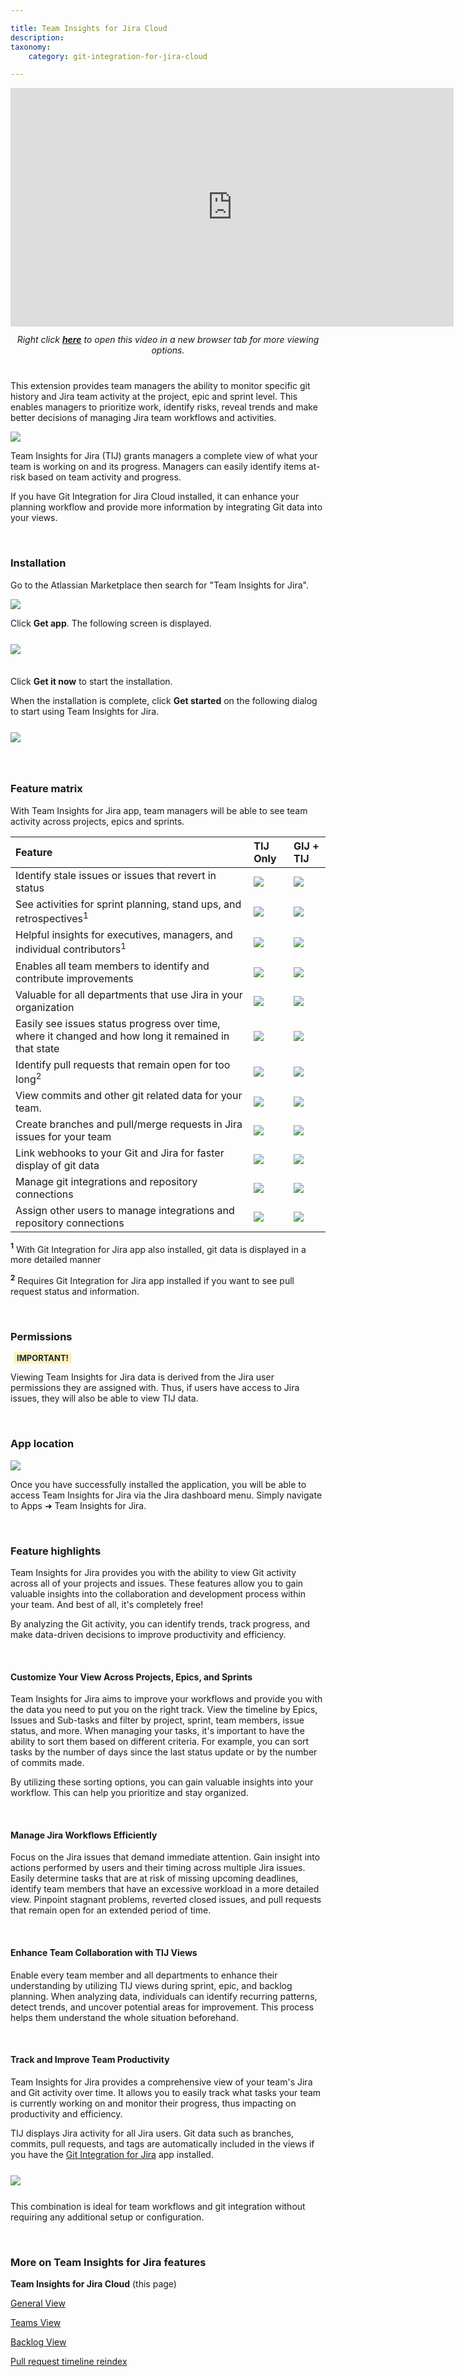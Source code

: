```yaml
---

title: Team Insights for Jira Cloud
description:
taxonomy:
    category: git-integration-for-jira-cloud

---
```


<div class='embed-container embed-container--16-9'>
    <iframe width='709' height='382' src='https://www.youtube.com/embed/ctzCdY9CXOg' frameborder='0' allowfullscreen ></iframe>
</div>

<div align='center' style='margin-top:12px;margin-bottom:40px;'>
    <i>Right click <a href='https://www.youtube.com/watch?v=ctzCdY9CXOg'><b>here</b></a> to open this video in a new browser tab for more viewing options.</i>
</div>

This extension provides team managers the ability to monitor specific git history and Jira team activity at the project, epic and sprint level. This enables managers to prioritize work, identify risks, reveal trends and make better decisions of managing Jira team workflows and activities.

![](/wp-content/uploads/tij-gitcloud-main-default-view-general-tab.png)

Team Insights for Jira (TIJ) grants managers a complete view of what your team is working on and its progress. Managers can easily identify items at-risk based on team activity and progress.

<div class="bbb-callout bbb--tip">
    <div class="irow">
    <div class="ilogobox">
        <span class="logoimg"></span>
    </div>
    <div class="imsgbox">
        If you have Git Integration for Jira Cloud installed, it can enhance your planning workflow and provide more information by integrating Git data into your views.
    </div>
    </div>
</div>

&nbsp;

### Installation

Go to the Atlassian Marketplace then search for "Team Insights for Jira".

![](/wp-content/uploads/tij-gitcloud-atlassian-marketplace-installation.png)

Click **Get app**. The following screen is displayed.

<img src='/wp-content/uploads/tij-gitcloud-atlassian-marketplace-installation-01.png' style='margin:25px auto 35px auto;max-width:100%;display:block;' />

Click **Get it now** to start the installation.

When the installation is complete, click **Get started** on the following dialog to start using Team Insights for Jira.

<img src='/wp-content/uploads/tij-gitcloud-atlassian-marketplace-installation-02.png' style='margin:25px auto;max-width:100%;display:block;' />

&nbsp;

### Feature matrix

With Team Insights for Jira app, team managers will be able to see team activity across projects, epics and sprints.

| Feature   | TIJ Only  | GIJ + TIJ |
|:----------|:----------|:----------|
| Identify stale issues or issues that revert in status | ![](/wp-content/uploads/gij-matrix-open-check-green.png) | ![](/wp-content/uploads/gij-matrix-open-check-green.png) |
| See activities for sprint planning, stand ups, and retrospectives<sup>1</sup> | ![](/wp-content/uploads/gij-matrix-open-check-green.png) | ![](/wp-content/uploads/gij-matrix-open-check-green.png) |
| Helpful insights for executives, managers, and individual contributors<sup>1</sup> | ![](/wp-content/uploads/gij-matrix-open-check-green.png) | ![](/wp-content/uploads/gij-matrix-open-check-green.png) |
| Enables all team members to identify and contribute improvements | ![](/wp-content/uploads/gij-matrix-open-check-green.png) | ![](/wp-content/uploads/gij-matrix-open-check-green.png) |
| Valuable for all departments that use Jira in your organization | ![](/wp-content/uploads/gij-matrix-open-check-green.png) | ![](/wp-content/uploads/gij-matrix-open-check-green.png) |
| Easily see issues status progress over time, where it changed and how long it remained in that state | ![](/wp-content/uploads/gij-matrix-open-check-green.png) | ![](/wp-content/uploads/gij-matrix-open-check-green.png) |
| Identify pull requests that remain open for too long<sup>2</sup> | ![](/wp-content/uploads/gij-matrix-open-not-red.png) | ![](/wp-content/uploads/gij-matrix-open-check-green.png) |
| View commits and other git related data for your team. | ![](/wp-content/uploads/gij-matrix-open-not-red.png) | ![](/wp-content/uploads/gij-matrix-open-check-green.png) |
| Create branches and pull/merge requests in Jira issues for your team | ![](/wp-content/uploads/gij-matrix-open-not-red.png) | ![](/wp-content/uploads/gij-matrix-open-check-green.png) |
| Link webhooks to your Git and Jira for faster display of git data | ![](/wp-content/uploads/gij-matrix-open-not-red.png) | ![](/wp-content/uploads/gij-matrix-open-check-green.png) |
| Manage git integrations and repository connections | ![](/wp-content/uploads/gij-matrix-open-not-red.png) | ![](/wp-content/uploads/gij-matrix-open-check-green.png) |
| Assign other users to manage integrations and repository connections | ![](/wp-content/uploads/gij-matrix-open-not-red.png) | ![](/wp-content/uploads/gij-matrix-open-check-green.png) |

<b><sup>1</sup></b> With Git Integration for Jira app also installed, git data is displayed in a more detailed manner

<b><sup>2</sup></b> Requires Git Integration for Jira app installed if you want to see pull request status and information.

&nbsp;

### Permissions

<b style='background-color:#FFF1B6; padding:1px 5px; color:#172A4C; border-radius:3px; margin: 0 5px; font-size: small;'>IMPORTANT!</b>

Viewing Team Insights for Jira data is derived from the Jira user permissions they are assigned with. Thus, if users have access to Jira issues, they will also be able to view TIJ data.

&nbsp;

### App location

![](/wp-content/uploads/tij-gitcloud-menu-access-location.png)

Once you have successfully installed the application, you will be able to access Team Insights for Jira via the Jira dashboard menu. Simply navigate to Apps ➜ Team Insights for Jira.

&nbsp;

### Feature highlights

Team Insights for Jira provides you with the ability to view Git activity across all of your projects and issues. These features allow you to gain valuable insights into the collaboration and development process within your team. And best of all, it's completely free!

<div class="bbb-callout bbb--info">
    <div class="irow">
    <div class="ilogobox">
        <span class="logoimg"></span>
    </div>
    <div class="imsgbox">
        By analyzing the Git activity, you can identify trends, track progress, and make data-driven decisions to improve productivity and efficiency.
    </div>
    </div>
</div>

&nbsp;

#### Customize Your View Across Projects, Epics, and Sprints

Team Insights for Jira aims to improve your workflows and provide you with the data you need to put you on the right track. View the timeline by Epics, Issues and Sub-tasks and filter by project, sprint, team members, issue status, and more. When managing your tasks, it's important to have the ability to sort them based on different criteria. For example, you can sort tasks by the number of days since the last status update or by the number of commits made.

<div class="bbb-callout bbb--tip">
    <div class="irow">
    <div class="ilogobox">
        <span class="logoimg"></span>
    </div>
    <div class="imsgbox">
        By utilizing these sorting options, you can gain valuable insights into your workflow. This can help you prioritize and stay organized.
    </div>
    </div>
</div>

&nbsp;

#### Manage Jira Workflows Efficiently

Focus on the Jira issues that demand immediate attention. Gain insight into actions performed by users and their timing across multiple Jira issues. Easily determine tasks that are at risk of missing upcoming deadlines, identify team members that have an excessive workload in a more detailed view. Pinpoint stagnant problems, reverted closed issues, and pull requests that remain open for an extended period of time.

&nbsp;

#### Enhance Team Collaboration with TIJ Views

Enable every team member and all departments to enhance their understanding by utilizing TIJ views during sprint, epic, and backlog planning. When analyzing data, individuals can identify recurring patterns, detect trends, and uncover potential areas for improvement. This process helps them understand the whole situation beforehand.

&nbsp;

#### Track and Improve Team Productivity

Team Insights for Jira provides a comprehensive view of your team's Jira and Git activity over time. It allows you to easily track what tasks your team is currently working on and monitor their progress, thus impacting on productivity and efficiency.

TIJ displays Jira activity for all Jira users. Git data such as branches, commits, pull requests, and tags are automatically included in the views if you have the [Git Integration for Jira](https://www.gitkraken.com/git-integration-for-jira) app installed.

<img src='/wp-content/uploads/tij-gitcloud-main-screen-add-git-dev-activity.png' style='margin:25px auto;max-width:100%;display:block;' />

<div class="bbb-callout bbb--tip">
    <div class="irow">
    <div class="ilogobox">
        <span class="logoimg"></span>
    </div>
    <div class="imsgbox">
        This combination is ideal for team workflows and git integration without requiring any additional setup or configuration.
    </div>
    </div>
</div>

&nbsp;

### More on Team Insights for Jira features

**Team Insights for Jira Cloud** (this page)

[General View](/git-integration-for-jira-cloud/team-insights-for-jira-general-view-gij-cloud/)

[Teams View](/git-integration-for-jira-cloud/team-insights-for-jira-teams-view-gij-cloud)

[Backlog View](/git-integration-for-jira-cloud/team-insights-for-jira-backlog-view-gij-cloud/)

[Pull request timeline reindex](/git-integration-for-jira-cloud/pull-request-timeline-for-tij-gij-cloud/)


